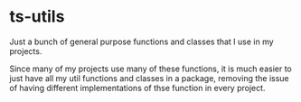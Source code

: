 # ts-utils
Just a bunch of general purpose functions and classes that I use in my projects.

Since many of my projects use many of these functions, it is much easier to just have all my util functions and classes in a package, removing the issue of having different implementations of thse function in every project.
